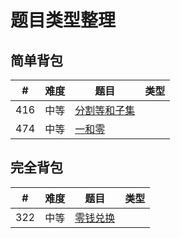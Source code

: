 # 题目类型整理
## 简单背包

|  #  | 难度 |题目 | 类型 |
|-----|-----|-----| -----|
|  416   | 中等 |  [分割等和子集](https://leetcode-cn.com/problems/partition-equal-subset-sum/)| |
|  474   | 中等 |  [一和零](https://leetcode-cn.com/problems/ones-and-zeroes.c/)| |

## 完全背包

|  #  | 难度 |题目 | 类型 |
|-----|-----|-----| -----|
|  322   | 中等 |  [零钱兑换](https://leetcode-cn.com/problems/coin-change/)| |